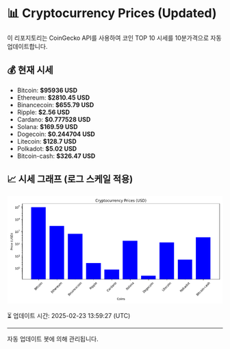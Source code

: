 
# 📊 Cryptocurrency Prices (Updated)

이 리포지토리는 CoinGecko API를 사용하여 코인 TOP 10 시세를 10분가격으로 자동 업데이트합니다.

## 💰 현재 시세
- Bitcoin: **$95936 USD**
- Ethereum: **$2810.45 USD**
- Binancecoin: **$655.79 USD**
- Ripple: **$2.56 USD**
- Cardano: **$0.777528 USD**
- Solana: **$169.59 USD**
- Dogecoin: **$0.244704 USD**
- Litecoin: **$128.7 USD**
- Polkadot: **$5.02 USD**
- Bitcoin-cash: **$326.47 USD**

## 📈 시세 그래프 (로그 스케일 적용)
![Crypto Prices](crypto_prices.png)

⏳ 업데이트 시간: 2025-02-23 13:59:27 (UTC)

---
자동 업데이트 봇에 의해 관리됩니다.
